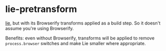lie-pretransform
=====

[lie](https://github.com/calvinmetcalf/lie), but with its Browserify transforms
applied as a build step. So it doesn't assume you're using Browserify.

Benefits: even without Browserify, transforms will be applied to remove `process.browser`
switches and make Lie smaller where appropriate.
